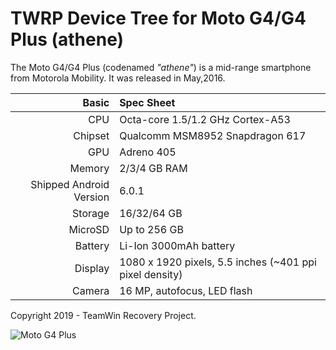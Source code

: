 TWRP Device Tree for Moto G4/G4 Plus (athene)
===========================================

The Moto G4/G4 Plus (codenamed _"athene"_) is a mid-range smartphone from Motorola Mobility.
It was released in May,2016.

Basic   | Spec Sheet
-------:|:-------------------------
CPU     | Octa-core 1.5/1.2 GHz Cortex-A53
Chipset | Qualcomm MSM8952 Snapdragon 617
GPU     | Adreno 405
Memory  | 2/3/4 GB RAM
Shipped Android Version | 6.0.1
Storage | 16/32/64 GB
MicroSD | Up to 256 GB
Battery | Li-Ion 3000mAh battery
Display | 1080 x 1920 pixels, 5.5 inches (~401 ppi pixel density)
Camera  | 16 MP, autofocus, LED flash

Copyright 2019 - TeamWin Recovery Project.

![Moto G4 Plus](https://images.fonearena.com/blog/wp-content/uploads/2016/05/Moto-G4-Plus_fonearena-16-1024x742.jpg "Moto G4 Plus")
